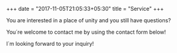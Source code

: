 +++
date = "2017-11-05T21:05:33+05:30"
title = "Service"
+++

You are interested in a place of unity and you still have questions?

You´re welcome to contact me by using the contact form below!

I´m looking forward to your inquiry!
